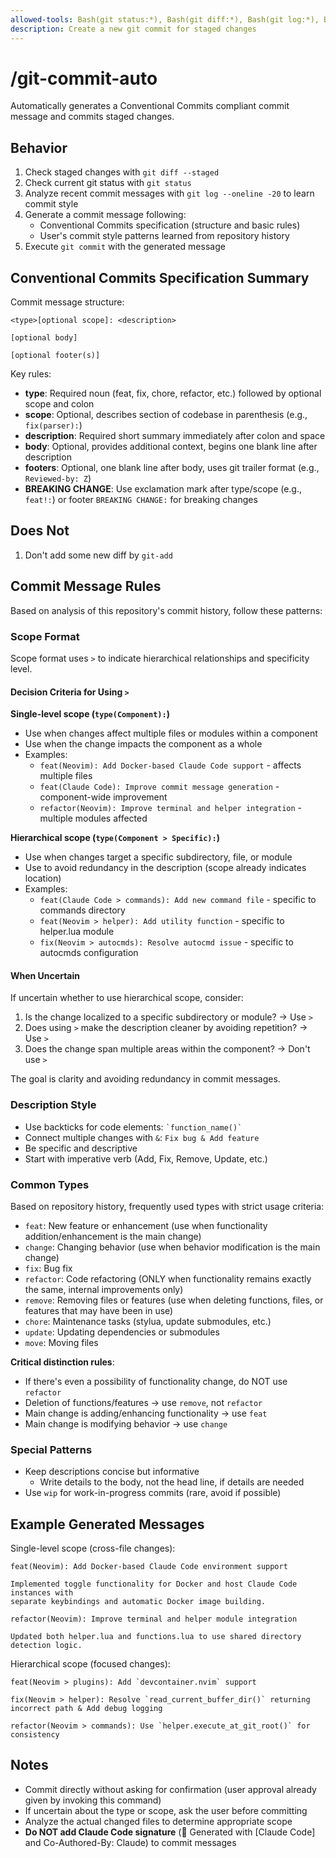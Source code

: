```yaml
---
allowed-tools: Bash(git status:*), Bash(git diff:*), Bash(git log:*), Bash(git show:*)
description: Create a new git commit for staged changes
---
```


# /git-commit-auto

Automatically generates a Conventional Commits compliant commit message and commits staged changes.

## Behavior

1. Check staged changes with `git diff --staged`
2. Check current git status with `git status`
3. Analyze recent commit messages with `git log --oneline -20` to learn commit style
4. Generate a commit message following:
   - Conventional Commits specification (structure and basic rules)
   - User's commit style patterns learned from repository history
5. Execute `git commit` with the generated message

## Conventional Commits Specification Summary

Commit message structure:

```
<type>[optional scope]: <description>

[optional body]

[optional footer(s)]
```

Key rules:

- **type**: Required noun (feat, fix, chore, refactor, etc.) followed by optional scope and colon
- **scope**: Optional, describes section of codebase in parenthesis (e.g., `fix(parser):`)
- **description**: Required short summary immediately after colon and space
- **body**: Optional, provides additional context, begins one blank line after description
- **footers**: Optional, one blank line after body, uses git trailer format (e.g., `Reviewed-by: Z`)
- **BREAKING CHANGE**: Use exclamation mark after type/scope (e.g., `feat!:`) or footer `BREAKING CHANGE:` for breaking changes

## Does Not

1. Don't add some new diff by `git-add`

## Commit Message Rules

Based on analysis of this repository's commit history, follow these patterns:

### Scope Format

Scope format uses `>` to indicate hierarchical relationships and specificity level.

#### Decision Criteria for Using `>`

**Single-level scope (`type(Component):`)**

- Use when changes affect multiple files or modules within a component
- Use when the change impacts the component as a whole
- Examples:
    - `feat(Neovim): Add Docker-based Claude Code support` - affects multiple files
    - `feat(Claude Code): Improve commit message generation` - component-wide improvement
    - `refactor(Neovim): Improve terminal and helper integration` - multiple modules affected

**Hierarchical scope (`type(Component > Specific):`)**

- Use when changes target a specific subdirectory, file, or module
- Use to avoid redundancy in the description (scope already indicates location)
- Examples:
    - `feat(Claude Code > commands): Add new command file` - specific to commands directory
    - `feat(Neovim > helper): Add utility function` - specific to helper.lua module
    - `fix(Neovim > autocmds): Resolve autocmd issue` - specific to autocmds configuration

#### When Uncertain

If uncertain whether to use hierarchical scope, consider:

1. Is the change localized to a specific subdirectory or module? → Use `>`
2. Does using `>` make the description cleaner by avoiding repetition? → Use `>`
3. Does the change span multiple areas within the component? → Don't use `>`

The goal is clarity and avoiding redundancy in commit messages.

### Description Style

- Use backticks for code elements: `` `function_name()` ``
- Connect multiple changes with `&`: `Fix bug & Add feature`
- Be specific and descriptive
- Start with imperative verb (Add, Fix, Remove, Update, etc.)

### Common Types

Based on repository history, frequently used types with strict usage criteria:

- `feat`: New feature or enhancement (use when functionality addition/enhancement is the main change)
- `change`: Changing behavior (use when behavior modification is the main change)
- `fix`: Bug fix
- `refactor`: Code refactoring (ONLY when functionality remains exactly the same, internal improvements only)
- `remove`: Removing files or features (use when deleting functions, files, or features that may have been in use)
- `chore`: Maintenance tasks (stylua, update submodules, etc.)
- `update`: Updating dependencies or submodules
- `move`: Moving files

**Critical distinction rules**:

- If there's even a possibility of functionality change, do NOT use `refactor`
- Deletion of functions/features → use `remove`, not `refactor`
- Main change is adding/enhancing functionality → use `feat`
- Main change is modifying behavior → use `change`

### Special Patterns

- Keep descriptions concise but informative
    - Write details to the body, not the head line, if details are needed
- Use `wip` for work-in-progress commits (rare, avoid if possible)

## Example Generated Messages

Single-level scope (cross-file changes):

```
feat(Neovim): Add Docker-based Claude Code environment support

Implemented toggle functionality for Docker and host Claude Code instances with
separate keybindings and automatic Docker image building.
```

```
refactor(Neovim): Improve terminal and helper module integration

Updated both helper.lua and functions.lua to use shared directory detection logic.
```

Hierarchical scope (focused changes):

```
feat(Neovim > plugins): Add `devcontainer.nvim` support
```

```
fix(Neovim > helper): Resolve `read_current_buffer_dir()` returning incorrect path & Add debug logging
```

```
refactor(Neovim > commands): Use `helper.execute_at_git_root()` for consistency
```

## Notes

- Commit directly without asking for confirmation (user approval already given by invoking this command)
- If uncertain about the type or scope, ask the user before committing
- Analyze the actual changed files to determine appropriate scope
- **Do NOT add Claude Code signature** (🤖 Generated with [Claude Code] and Co-Authored-By: Claude) to commit messages
